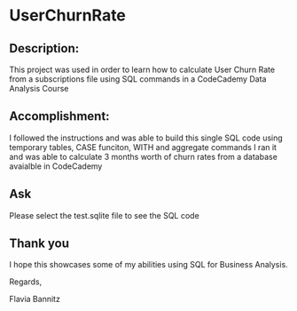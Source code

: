 # UserChurnRate
## Description:
This project was used in order to learn how to calculate User Churn Rate from a subscriptions file using SQL commands in a CodeCademy Data Analysis Course

## Accomplishment:
I followed the instructions and was able to build this single SQL code using temporary tables, CASE funciton, WITH and aggregate commands
I ran it and was able to calculate 3 months worth of churn rates from a database avaialble in CodeCademy

## Ask

Please select the test.sqlite file to see the SQL code

## Thank you
I hope this showcases some of my abilities using SQL for Business Analysis.

Regards, 


Flavia Bannitz
